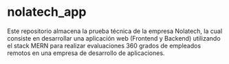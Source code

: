 # nolatech_app
Este repositorio almacena la prueba técnica de la empresa Nolatech, la cual consiste en desarrollar una aplicación web (Frontend y Backend) utilizando el stack MERN para realizar evaluaciones 360 grados de empleados remotos en una empresa de desarrollo de aplicaciones.
